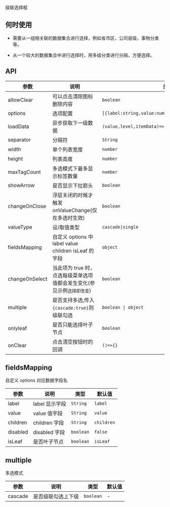 级联选择框

## 何时使用

- 需要从一组相关联的数据集合进行选择，例如省市区，公司层级，事物分类等。

- 从一个较大的数据集合中进行选择时，用多级分类进行分隔，方便选择。

## API

| 参数 | 说明 | 类型 | 默认值 |
| --- | --- | --- | --- |
| allowClear | 可以点击清除图标删除内容 | `boolean` | `true` |
| options | 选项配置 | `[{label:string,value:number\|string,children:array}]` | - |
| loadData | 异步获取下一级数据 | `(value,level,itemData)=>{ promise.resolve([]) }` | - |
| separator | 分隔符 | `String` | `/` |
| width | 单个列表宽度 | `number` | `200` |
| height | 列表高度 | `number` | `250` |
| maxTagCount | 多选模式下最多显示标签数量 | `number` | `5` |
| showArrow | 是否显示下拉箭头 | `boolean` | true |
| changeOnClose | 浮层关闭的时候才触发 onValueChange(仅在多选时生效) | `boolean` | false |
| valueType | 设/取值类型 | `cascade\|single` | `cascade` |
| fieldsMapping | 自定义 options 中 label value children isLeaf 的字段 | `object` | 参考下方说明 |
| changeOnSelect | 当此项为 true 时，点选每级菜单选项值都会发生变化(参见示例`选择即改变`) | `boolean` | `false` |
| multiple | 是否支持多选,传入`{cascade:true}`则级联勾选 | `boolean \| object` | `false` |
| onlyleaf | 是否只能选择叶子节点 | `boolean` | `true` |
| onClear | 点击清空按钮时的回调 | `()=>{}` | - |

## fieldsMapping

自定义 options 对应数据字段名

| 参数     | 说明           | 类型      | 默认值     |
| -------- | -------------- | --------- | ---------- |
| label    | label 显示字段 | `String`  | `label`    |
| value    | value 值字段   | `String`  | `value`    |
| children | children 字段  | `String`  | `children` |
| disabled | disabled 字段  | `boolean` | `false`    |
| isLeaf   | 是否叶子节点   | `boolean` | `isLeaf`   |

## multiple

多选模式

| 参数    | 说明               | 类型      | 默认值 |
| ------- | ------------------ | --------- | ------ |
| cascade | 是否级联勾选上下级 | `boolean` | -      |
